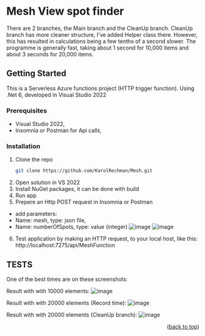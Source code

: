 # Mesh View spot finder

There are 2 branches, the Main branch and the CleanUp branch.
CleanUp branch has more cleaner structure, I've added Helper class there.
However, this has resulted in calculations being a few tenths of a second slower.
The programme is generally fast, taking about 1 second for 10,000 items and about 3 seconds for 20,000 items.
<a name="readme-top"></a>


<!-- GETTING STARTED -->
## Getting Started

This is a Serverless Azure functions project (HTTP trigger function). Using .Net 6, developed in Visual Studio 2022

### Prerequisites

* Visual Studio 2022,
* Insomnia or Postman for Api calls,

### Installation


1. Clone the repo
   ```sh
   git clone https://github.com/KarolRechman/Mesh.git
   ```
2. Open solution in VS 2022
3. Install NuGet packages, it can be done with build
4. Run app
5. Prepere an Http POST request in Insomnia or Postman
* add parameters:
* Name: mesh, type: json file, 
* Name: numberOfSpots, type: value (integer)
![image](https://github.com/KarolRechman/Mesh/assets/39775135/f419945a-3c1c-41e5-a0c6-458b90b43b48)
![image](https://github.com/KarolRechman/Mesh/assets/39775135/50b23dd3-3b79-4c58-8d01-61c50a180927)
6. Test application by making an HTTP request, to your local host, like this:  http://localhost:7275/api/MeshFunction




<!-- TEST EXAMPLES -->
## TESTS

One of the best times are on these screenshots:

Result with with 10000 elements:
![image](https://github.com/KarolRechman/Mesh/assets/39775135/334f0c42-77fe-4837-9652-038acbe913ed)

Result with with 20000 elements (Record time):
![image](https://github.com/KarolRechman/Mesh/assets/39775135/c4c007e7-a781-404d-9b70-8de053215cc4)

Result with with 20000 elements (CleanUp branch):
![image](https://github.com/KarolRechman/Mesh/assets/39775135/70617717-3963-4f7c-8c78-21204b5684ad)

<p align="right">(<a href="#readme-top">back to top</a>)</p>


